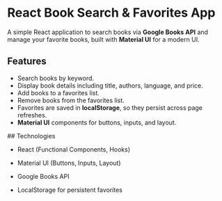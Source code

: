 # React Book Search & Favorites App

A simple React application to search books via **Google Books API** and manage your favorite books, built with **Material UI** for a modern UI.  

## Features
- Search books by keyword.  
- Display book details including title, authors, language, and price.  
- Add books to a favorites list.  
- Remove books from the favorites list.  
- Favorites are saved in **localStorage**, so they persist across page refreshes.  
- **Material UI** components for buttons, inputs, and layout.  

## Technologies

- React (Functional Components, Hooks)

- Material UI (Buttons, Inputs, Layout)

- Google Books API

- LocalStorage for persistent favorites